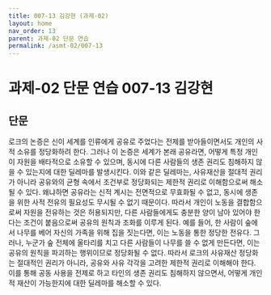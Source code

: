 ```yaml
---
title: 007-13 김강현 (과제-02)
layout: home
nav_order: 13
parent: 과제-02 단문 연습
permalink: /asmt-02/007-13
---
```


# 과제-02 단문 연습 007-13 김강현 

## 단문

로크의 논증은 신이 세계를 인류에게 공유로 주었다는 전제를 받아들이면서도 개인의 사적 소유를 정당화하려 한다. 그러나 이 논증은 세계가 본래 공유라면, 어떻게 특정 개인이 자원을 배타적으로 소유할 수 있으며, 동시에 다른 사람들의 생존 권리도 침해하지 않을 수 있는지에 대한 딜레마를 발생시킨다. 이와 같은 딜레마는, 사유재산을 절대적 권리가 아니라 공유와의 균형 속에서 조건부로 정당화되는 제한적 권리로 이해함으로써 해소될 수 있다. 왜냐하면 공유라는 신적 계시는 전면적으로 무효화될 수 없고, 동시에 생존을 위한 사적 전유의 필요성도 무시될 수 없기 때문이다. 따라서 개인이 노동을 결합함으로써 자원을 전유하는 것은 허용되지만, 다른 사람들에게도 충분한 양이 남아 있어야 한다는 조건이 붙음으로써 공유의 원칙과 조화를 이루게 된다. 예를 들어, 한 사람이 숲에서 나무를 베어 자신의 가족을 위해 집을 짓는다면, 이는 노동을 통한 정당한 전유다. 그러나, 누군가 숲 전체에 울타리를 치고 다른 사람들이 나무를 쓸 수 없게 만든다면, 이는 공유의 원칙을 파괴하는 행위이므로 정당화될 수 없다. 따라서 로크의 사유재산 정당화는 절대적인 권리가 아니라, 공유와 사유 각각을 고려한 제한적 권리로 이해해야 한다. 이를 통해 공동 사용을 전제로 하고 타인의 생존 권리도 침해하지 않으면서, 어떻게 개인적 재산이 가능한지에 대한 딜레마를 해소할 수 있다. 